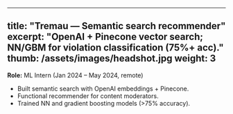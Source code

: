 
---
title: "Tremau — Semantic search recommender"
excerpt: "OpenAI + Pinecone vector search; NN/GBM for violation classification (75%+ acc)."
thumb: /assets/images/headshot.jpg
weight: 3
---

**Role:** ML Intern (Jan 2024 – May 2024, remote)

- Built semantic search with OpenAI embeddings + Pinecone.
- Functional recommender for content moderators.
- Trained NN and gradient boosting models (>75% accuracy).
